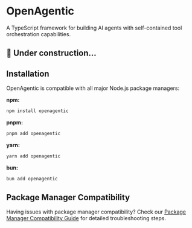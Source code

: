 # OpenAgentic

A TypeScript framework for building AI agents with self-contained tool orchestration capabilities.

## 👷 Under construction...

## Installation

OpenAgentic is compatible with all major Node.js package managers:

**npm:**
```bash
npm install openagentic
```

**pnpm:**
```bash
pnpm add openagentic
```

**yarn:**
```bash
yarn add openagentic
```

**bun:**
```bash
bun add openagentic
```

## Package Manager Compatibility

Having issues with package manager compatibility? Check our [Package Manager Compatibility Guide](guides/PACKAGE_MANAGER_COMPATIBILITY.md) for detailed troubleshooting steps.
